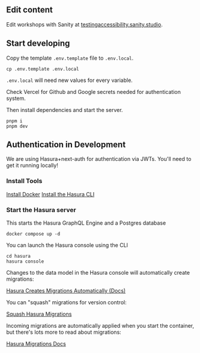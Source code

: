 ## Edit content

Edit workshops with Sanity at [testingaccessibility.sanity.studio](https://testingaccessibility.sanity.studio/).

## Start developing

Copy the template `.env.template` file to `.env.local`.

```shell
cp .env.template .env.local
```

`.env.local` will need new values for every variable.

Check Vercel for Github and Google secrets needed for authentication system.

Then install dependencies and start the server.

```shell
pnpm i
pnpm dev
```

## Authentication in Development

We are using Hasura+next-auth for authentication via JWTs. You'll need to get it running locally!

### Install Tools

[Install Docker](https://docs.docker.com/get-docker/)
[Install the Hasura CLI](https://hasura.io/docs/latest/graphql/core/hasura-cli/install-hasura-cli.html#install-hasura-cli)

### Start the Hasura server

This starts the Hasura GraphQL Engine and a Postgres database

```shell
docker compose up -d
```
You can launch the Hasura console using the CLI

```shell
cd hasura
hasura console
```

Changes to the data model in the Hasura console will automatically create migrations:

[Hasura Creates Migrations Automatically (Docs)](https://hasura.io/docs/latest/graphql/core/migrations/migrations-setup.html#step-5-add-a-new-table-and-see-how-migrations-and-metadata-is-updated)

You can "squash" migrations for version control:

[Squash Hasura Migrations](https://hasura.io/docs/latest/graphql/core/migrations/migrations-setup.html#step-6-squash-migrations-and-add-checkpoints-to-version-control)

Incoming migrations are automatically applied when you start the container, but there's lots more to read about migrations:

[Hasura Migrations Docs](https://hasura.io/docs/latest/graphql/core/migrations)



